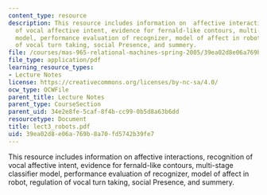 ```yaml
---
content_type: resource
description: This resource includes information on  affective interactions, recognition
  of vocal affective intent, evidence for fernald-like contours, multi-stage classifier
  model, performance evaluation of recognizer, model of affect in robot, regulation
  of vocal turn taking, social Presence, and summery.
file: /courses/mas-965-relational-machines-spring-2005/39ea02d8e06a769b8a70fd5742b39fe7_lect3_robots.pdf
file_type: application/pdf
learning_resource_types:
- Lecture Notes
license: https://creativecommons.org/licenses/by-nc-sa/4.0/
ocw_type: OCWFile
parent_title: Lecture Notes
parent_type: CourseSection
parent_uid: 34e2e8fe-5caf-8f4b-cc99-0b5d8a63b6dd
resourcetype: Document
title: lect3_robots.pdf
uid: 39ea02d8-e06a-769b-8a70-fd5742b39fe7
---
```

This resource includes information on  affective interactions, recognition of vocal affective intent, evidence for fernald-like contours, multi-stage classifier model, performance evaluation of recognizer, model of affect in robot, regulation of vocal turn taking, social Presence, and summery.